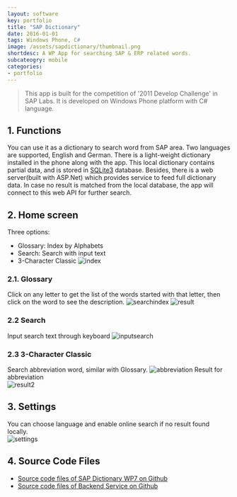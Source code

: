 ```yaml
---
layout: software
key: portfolio
title: "SAP Dictionary"
date: 2016-01-01
tags: Windows Phone, C#
image: /assets/sapdictionary/thumbnail.png
shortdesc: A WP App for searching SAP & ERP related words.
subcateogry: mobile
categories:
- portfolio
---
```


> This app is built for the competition of '2011 Develop Challenge' in SAP Labs. It is developed on Windows Phone platform with C# language.

## 1. Functions
You can use it as a dictionary to search word from SAP area. Two languages are supported, English and German. There is a light-weight dictionary installed in the phone along with the app. This local dictionary contains partial data, and is stored in [SQLite3](https://www.sqlite.org/) database. Besides, there is a web server(built with ASP.Net) which provides service to feed full dictionary data. In case no result is matched from the local database, the app will connect to this web API for further search.  

## 2. Home screen  
Three options:  
* Glossary: Index by Alphabets
* Search: Search with input text
* 3-Character Classic
![index](/assets/sapdictionary/index.png "index")  
### 2.1. Glossary
Click on any letter to get the list of the words started with that letter, then click on the word to see the description.
![searchindex](/assets/sapdictionary/searchindex.png "searchindex")
![result](/assets/sapdictionary/result.png "result")
### 2.2 Search  
Input search text through keyboard
![inputsearch](/assets/sapdictionary/search.png "inputsearch")
### 2.3 3-Character Classic
Search abbreviation word, similar with Glossary.
![abbreviation](/assets/sapdictionary/abbreviation.png "abbreviation")
Result for abbreviation  
![result2](/assets/sapdictionary/result2.png "result2")
## 3. Settings
You can choose language and enable online search if no result found locally.  
![settings](/assets/sapdictionary/settings.png "settings")
## 4. Source Code Files
* [Source code files of SAP Dictionary WP7 on Github](https://github.com/jojozhuang/Projects/tree/master/SAPDictionary/Src/DictionaryPhone)
* [Source code files of Backend Service on Github](https://github.com/jojozhuang/Projects/tree/master/SAPDictionary/Src/DictionaryService)
